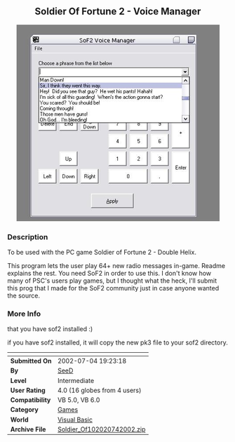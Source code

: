 ﻿<div align="center">

## Soldier Of Fortune 2 \- Voice Manager

<img src="PIC2002742031448106.JPG">
</div>

### Description

To be used with the PC game Soldier of Fortune 2 - Double Helix.

This program lets the user play 64+ new radio messages in-game. Readme explains the rest. You need SoF2 in order to use this. I don't know how many of PSC's users play games, but I thought what the heck, I'll submit this prog that I made for the SoF2 community just in case anyone wanted the source.
 
### More Info
 
that you have sof2 installed :)

if you have sof2 installed, it will copy the new pk3 file to your sof2 directory.


<span>             |<span>
---                |---
**Submitted On**   |2002-07-04 19:23:18
**By**             |[SeeD](https://github.com/Planet-Source-Code/PSCIndex/blob/master/ByAuthor/seed.md)
**Level**          |Intermediate
**User Rating**    |4.0 (16 globes from 4 users)
**Compatibility**  |VB 5\.0, VB 6\.0
**Category**       |[Games](https://github.com/Planet-Source-Code/PSCIndex/blob/master/ByCategory/games__1-38.md)
**World**          |[Visual Basic](https://github.com/Planet-Source-Code/PSCIndex/blob/master/ByWorld/visual-basic.md)
**Archive File**   |[Soldier\_Of102020742002\.zip](https://github.com/Planet-Source-Code/seed-soldier-of-fortune-2-voice-manager__1-36579/archive/master.zip)








